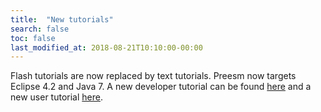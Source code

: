 ```yaml
---
title:  "New tutorials"
search: false
toc: false
last_modified_at: 2018-08-21T10:10:00-00:00
---
```


Flash tutorials are now replaced by text tutorials. Preesm now targets Eclipse 4.2 and Java 7. A new developer tutorial can be found [here](/docs/#developer-documentation) and a new user tutorial [here](/tutos).

